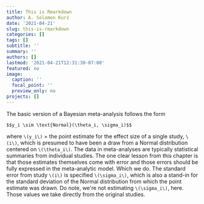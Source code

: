```yaml
---
title: This is Rmarkdown
author: A. Solomon Kurz
date: '2021-04-21'
slug: this-is-rmarkdown
categories: []
tags: []
subtitle: ''
summary: ''
authors: []
lastmod: '2021-04-21T12:31:30-07:00'
featured: no
image:
  caption: ''
  focal_point: ''
  preview_only: no
projects: []
---
```


The basic version of a Bayesian meta-analysis follows the form

`$$y_i \sim \text{Normal}(\theta_i, \sigma_i)$$`

where `\(y_i\)` = the point estimate for the effect size of a single study, `\(i\)`, which is presumed to have been a draw from a Normal distribution centered on `\(\theta_i\)`. The data in meta-analyses are typically statistical summaries from individual studies. The one clear lesson from this chapter is that those estimates themselves come with error and those errors should be fully expressed in the meta-analytic model. Which we do. The standard error from study `\(i\)` is specified `\(\sigma_i\)`, which is also a stand-in for the standard deviation of the Normal distribution from which the point estimate was drawn. Do note, we're not estimating `\(\sigma_i\)`, here. Those values we take directly from the original studies.

